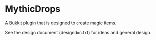 MythicDrops
===========

A Bukkit plugin that is designed to create magic items.

See the design document (designdoc.txt) for ideas and general design.
